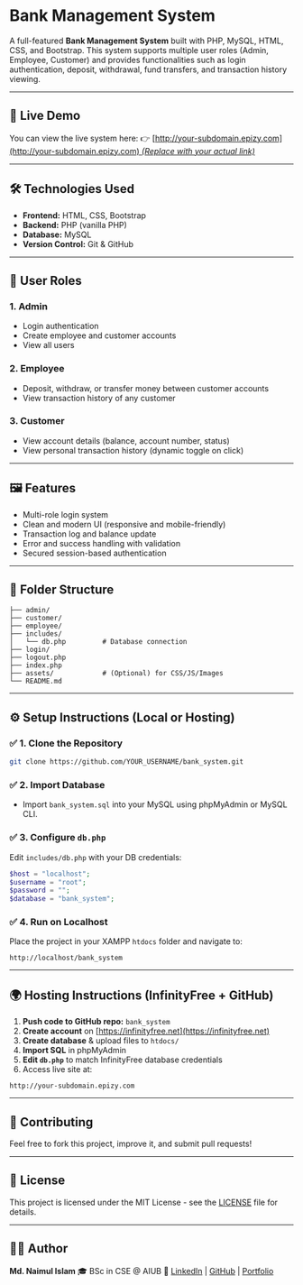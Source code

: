 # Bank Management System

A full-featured **Bank Management System** built with PHP, MySQL, HTML, CSS, and Bootstrap. This system supports multiple user roles (Admin, Employee, Customer) and provides functionalities such as login authentication, deposit, withdrawal, fund transfers, and transaction history viewing.

---

## 🚀 Live Demo

You can view the live system here:
👉 [[http://your-subdomain.epizy.com](http://your-subdomain.epizy.com) *(Replace with your actual link)*](https://naimul.great-site.net/)

---

## 🛠 Technologies Used

* **Frontend:** HTML, CSS, Bootstrap
* **Backend:** PHP (vanilla PHP)
* **Database:** MySQL
* **Version Control:** Git & GitHub

---

## 👥 User Roles

### 1. Admin

* Login authentication
* Create employee and customer accounts
* View all users

### 2. Employee

* Deposit, withdraw, or transfer money between customer accounts
* View transaction history of any customer

### 3. Customer

* View account details (balance, account number, status)
* View personal transaction history (dynamic toggle on click)

---

## 🖼 Features

* Multi-role login system
* Clean and modern UI (responsive and mobile-friendly)
* Transaction log and balance update
* Error and success handling with validation
* Secured session-based authentication

---

## 📂 Folder Structure

```
├── admin/
├── customer/
├── employee/
├── includes/
│   └── db.php         # Database connection
├── login/
├── logout.php
├── index.php
├── assets/            # (Optional) for CSS/JS/Images
└── README.md
```

---

## ⚙️ Setup Instructions (Local or Hosting)

### ✅ 1. Clone the Repository

```bash
git clone https://github.com/YOUR_USERNAME/bank_system.git
```

### ✅ 2. Import Database

* Import `bank_system.sql` into your MySQL using phpMyAdmin or MySQL CLI.

### ✅ 3. Configure `db.php`

Edit `includes/db.php` with your DB credentials:

```php
$host = "localhost";
$username = "root";
$password = "";
$database = "bank_system";
```

### ✅ 4. Run on Localhost

Place the project in your XAMPP `htdocs` folder and navigate to:

```
http://localhost/bank_system
```

---

## 🌍 Hosting Instructions (InfinityFree + GitHub)

1. **Push code to GitHub repo:** `bank_system`
2. **Create account** on [https://infinityfree.net](https://infinityfree.net)
3. **Create database** & upload files to `htdocs/`
4. **Import SQL** in phpMyAdmin
5. **Edit `db.php`** to match InfinityFree database credentials
6. Access live site at:

```
http://your-subdomain.epizy.com
```

---

## 🤝 Contributing

Feel free to fork this project, improve it, and submit pull requests!

---

## 📄 License

This project is licensed under the MIT License - see the [LICENSE](LICENSE) file for details.

---

## 👨‍💻 Author

**Md. Naimul Islam**
🎓 BSc in CSE @ AIUB
🔗 [LinkedIn](https://www.linkedin.com/in/naimul404) | [GitHub](https://github.com/mdnaimul404) | [Portfolio](https://sites.google.com/view/naimul404)
